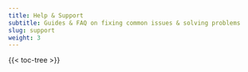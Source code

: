 ```yaml
---
title: Help & Support
subtitle: Guides & FAQ on fixing common issues & solving problems 
slug: support
weight: 3
---
```


{{< toc-tree >}}